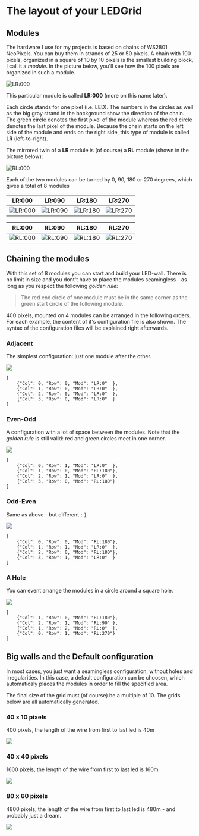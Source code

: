 # The layout of your LEDGrid

## Modules

The hardware I use for my projects is based on chains of WS2801 NeoPixels.
You can buy them in strands of 25 or 50 pixels. A chain with 100 pixels,
organized in a square of 10 by 10 pixels is the smallest building block, I
call it a _module_. In the picture below, you'll see how the 100 pixels are
organized in such a module.

![LR:000](plots/LR-000.png)

This particular module is called **LR:000** (more on this name later).

Each circle stands for one pixel (i.e. LED). The numbers in the circles as
well as the big gray strand in the background show the direction of the chain.
The green circle denotes the first pixel of the module whereas the red circle
denotes the last pixel of the module. Because the chain starts on the left
side of the module and ends on the right side, this type of module is called
**LR** (left-to-right).

The mirrored twin of a **LR** module is (of course) a **RL** module (shown in
the picture below):

![RL:000](plots/RL-000.png)

Each of the two modules can be turned by 0, 90, 180 or 270 degrees, which
gives a total of 8 modules

| LR:000 | LR:090 | LR:180 | LR:270 |
|--------|--------|--------|--------|
|![LR:000](plots/LR-000.png)|![LR:090](plots/LR-090.png)|![LR:180](plots/LR-180.png)|![LR:270](plots/LR-270.png)|

| RL:000 | RL:090 | RL:180 | RL:270 |
|--------|--------|--------|--------|
|![RL:000](plots/RL-000.png)|![RL:090](plots/RL-090.png)|![RL:180](plots/RL-180.png)|![RL:270](plots/RL-270.png)|

## Chaining the modules

With this set of 8 modules you can start and build your LED-wall. There is no
limit in size and you dont't have to place the modules seamingless - as long
as you respect the following _golden rule_:

> The red end circle of one module must be in the same corner as the green
> start circle of the following module.

400 pixels, mounted on 4 modules can be arranged in the following orders.
For each example, the content of it's configuration file is also shown.
The syntax of the configuration files will be explained right afterwards.

### Adjacent

The simplest configuration: just one module after the other.

![](plots/sample01.png)

    [
        {"Col": 0, "Row": 0, "Mod": "LR:0"  },
        {"Col": 1, "Row": 0, "Mod": "LR:0"  },
        {"Col": 2, "Row": 0, "Mod": "LR:0"  },
        {"Col": 3, "Row": 0, "Mod": "LR:0"  }
    ]

### Even-Odd

A configuration with a lot of space between the modules.
Note that the _golden rule_ is still valid: red and green circles meet in one
corner.

![](plots/sample02.png)

    [
        {"Col": 0, "Row": 1, "Mod": "LR:0"  },
        {"Col": 1, "Row": 0, "Mod": "RL:180"},
        {"Col": 2, "Row": 1, "Mod": "LR:0"  },
        {"Col": 3, "Row": 0, "Mod": "RL:180"}
    ]

### Odd-Even

Same as above - but different ;-)

![](plots/sample03.png)

    [
        {"Col": 0, "Row": 0, "Mod": "RL:180"},
        {"Col": 1, "Row": 1, "Mod": "LR:0"  },
        {"Col": 2, "Row": 0, "Mod": "RL:180"},
        {"Col": 3, "Row": 1, "Mod": "LR:0"  }
    ]

### A Hole

You can event arrange the modules in a circle around a square hole.

![](plots/sample04.png)

    [
        {"Col": 1, "Row": 0, "Mod": "RL:180"},
        {"Col": 2, "Row": 1, "Mod": "RL:90" },
        {"Col": 1, "Row": 2, "Mod": "RL:0"  },
        {"Col": 0, "Row": 1, "Mod": "RL:270"}
    ]

## Big walls and the Default configuration

In most cases, you just want a seamingless configuration, without holes and
irregularities. In this case, a default configuration can be choosen, which
automaticaly places the modules in order to fill the specified area.

The final size of the grid must (of course) be a multiple of 10.
The grids below are all automatically generated.

### 40 x 10 pixels

400 pixels, the length of the wire from first to last led is 40m

![](plots/default40x10.png)

### 40 x 40 pixels

1600 pixels, the length of the wire from first to last led is 160m

![](plots/default40x40.png)

### 80 x 60 pixels

4800 pixels, the length of the wire from first to last led is 480m - and
probably just a dream.

![](plots/default80x60.png)
